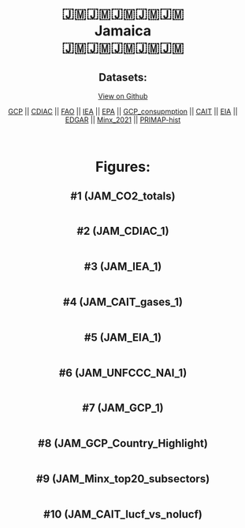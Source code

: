 
<center>
<h1 align="center">
🇯🇲🇯🇲🇯🇲🇯🇲🇯🇲
<br>
Jamaica
<br>
🇯🇲🇯🇲🇯🇲🇯🇲🇯🇲
</h1>
<h2>Datasets:</h2>
<p><a href="https://github.com/dquintani/GreenhouseData/tree/master/country_data/JAM_Jamaica/data">View on Github</a>
<br></p><p><a href="data/JAM_GCP.csv">GCP</a> || <a href="data/JAM_CDIAC.csv">CDIAC</a> || <a href="data/JAM_FAO.csv">FAO</a> || <a href="data/JAM_IEA.csv">IEA</a> || <a href="data/JAM_EPA.csv">EPA</a> || <a href="data/JAM_GCP_consupmption.csv">GCP_consupmption</a> || <a href="data/JAM_CAIT.csv">CAIT</a> || <a href="data/JAM_EIA.csv">EIA</a> || <a href="data/JAM_EDGAR.csv">EDGAR</a> || <a href="data/JAM_Minx_2021.csv">Minx_2021</a> || <a href="data/JAM_PRIMAP-hist.csv">PRIMAP-hist</a></p><p><br></p>
<h1>Figures:</h1><h2>#1 (JAM_CO2_totals)</h2>
<p><img alt="" src="figures/JAM_CO2_totals.png" /></p><h2>#2 (JAM_CDIAC_1)</h2>
<p><img alt="" src="figures/JAM_CDIAC_1.png" /></p><h2>#3 (JAM_IEA_1)</h2>
<p><img alt="" src="figures/JAM_IEA_1.png" /></p><h2>#4 (JAM_CAIT_gases_1)</h2>
<p><img alt="" src="figures/JAM_CAIT_gases_1.png" /></p><h2>#5 (JAM_EIA_1)</h2>
<p><img alt="" src="figures/JAM_EIA_1.png" /></p><h2>#6 (JAM_UNFCCC_NAI_1)</h2>
<p><img alt="" src="figures/JAM_UNFCCC_NAI_1.png" /></p><h2>#7 (JAM_GCP_1)</h2>
<p><img alt="" src="figures/JAM_GCP_1.png" /></p><h2>#8 (JAM_GCP_Country_Highlight)</h2>
<p><img alt="" src="figures/JAM_GCP_Country_Highlight.png" /></p><h2>#9 (JAM_Minx_top20_subsectors)</h2>
<p><img alt="" src="figures/JAM_Minx_top20_subsectors.png" /></p><h2>#10 (JAM_CAIT_lucf_vs_nolucf)</h2>
<p><img alt="" src="figures/JAM_CAIT_lucf_vs_nolucf.png" /></p>